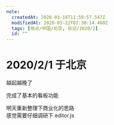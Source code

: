 ```yaml
---
note:
  createdAt: 2020-03-18T11:59:57.547Z
  modifiedAt: 2020-03-22T07:30:14.460Z
  tags: [地点/中国/北京, 日记/2020/2]
  id: ""
---
```


# 2020/2/1 于北京

越起越晚了

<!-- @timer "date":"Sat Feb 01 2020 18:08:27 GMT+0800 (CST) -->

完成了基本的看板功能

<!-- @timer "date":"Sat Feb 01 2020 21:09:22 GMT+0800 (CST)","duration":"about 3 hours -->

明天重新整理下商业化的思路  
感觉需要仔细调研下 editor.js
